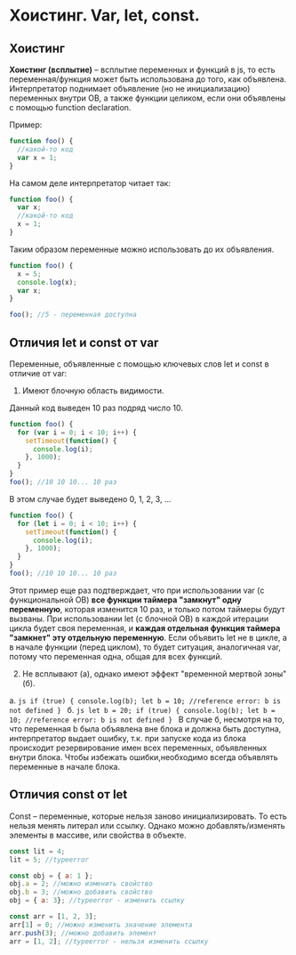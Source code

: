 # Хоистинг. Var, let, const.

## Хоистинг

**Хоистинг (всплытие)** – всплытие переменных и функций в js, то есть переменная/функция может быть использована до того, как объявлена. 
Интерпретатор поднимает объявление (но не инициализацию) переменных внутри ОВ, а также функции целиком, если они объявлены с помощью function declaration.

Пример:

```js
function foo() {
  //какой-то код
  var x = 1;
}
```

На самом деле интерпретатор читает так:

```js
function foo() {
  var x;
  //какой-то код
  x = 1;
}
```

Таким образом переменные можно использовать до их объявления.

```js
function foo() {
  x = 5;
  console.log(x);
  var x;
}

foo(); //5 - переменная доступна
```

## Отличия let и const от var

Переменные, объявленные с помощью ключевых слов let и const в отличие от var:

1. Имеют блочную область видимости.

  Данный код выведен 10 раз подряд число 10. 
  
  ```js
  function foo() {
    for (var i = 0; i < 10; i++) {
      setTimeout(function() {
        console.log(i);
      }, 1000);
    }
  }
  foo(); //10 10 10... 10 раз
  ```


  В этом случае будет выведено 0, 1, 2, 3, ...  
  
  ```js
  function foo() {
    for (let i = 0; i < 10; i++) {
      setTimeout(function() {
        console.log(i);
      }, 1000);
    }
  }
  foo(); //10 10 10... 10 раз
  ```
  
  Этот пример еще раз подтверждает, что при использовании var (с функциональной ОВ) **все функции таймера "замкнут" одну переменную**, которая изменится 10 раз, и только потом таймеры будут вызваны.
  При использовании let (с блочной ОВ) в каждой итерации цикла будет своя переменная, и **каждая отдельная функция таймера "замкнет" эту отдельную переменную**. Если объявить let не в цикле, а в начале функции (перед циклом), то будет ситуация, аналогичная var, потому что переменная одна, общая для всех функций.

2. Не всплывают (а), однако имеют эффект "временной мертвой зоны" (б).

  а.
    ```js
    if (true) {
      console.log(b);
      let b = 10; //reference error: b is not defined
    }
    ```
  б.
    ```js
    let b = 20;
    if (true) {
      console.log(b);
      let b = 10; //reference error: b is not defined
    }
    ```
  В случае б, несмотря на то, что переменная b была объявлена вне блока и должна быть доступна, интерпретатор выдает ошибку, т.к. при запуске кода из блока происходит резервирование имен всех переменных, объявленных внутри блока. Чтобы избежать ошибки,необходимо всегда объявлять переменные в начале блока.


## Отличия const от let

Const – переменные, которые нельзя заново инициализировать. То есть нельзя менять литерал или ссылку. Однако можно добавлять/изменять элементы в массиве, или свойства в объекте.

```js
const lit = 4;
lit = 5; //typeerror

const obj = { a: 1 };
obj.a = 2; //можно изменить свойство
obj.b = 3; //можно добавить свойство
obj = { a: 3}; //typeerror - изменить ссылку

const arr = [1, 2, 3];
arr[1] = 0; //можно изменить значение элемента
arr.push(3); //можно добавить элемент
arr = [1, 2]; //typeerror - нельзя изменить ссылку
```

